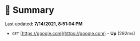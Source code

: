 # 📖 Summary
Last updated: **7/14/2021, 8:51:04 PM**

- `GET` [https://google.com](https://google.com) - **Up** (292ms)
